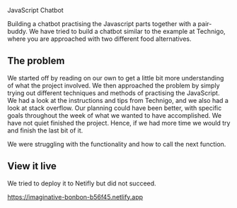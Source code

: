 JavaScript Chatbot

Building a chatbot practising the Javascript parts together with a pair-buddy.
We have tried to build a chatbot similar to the example at Technigo, where you are approached with two different food alternatives.

## The problem

We started off by reading on our own to get a little bit more understanding of what the project involved. We then approached the problem by simply trying out different techniques and methods of practising the JavaScript. We had a look at the instructions and tips from Technigo, and we also had a look at stack overflow. Our planning could have been better, with specific goals throughout the week of what we wanted to have accomplished. We have not quiet finished the project. Hence, if we had more time we would try and finish the last bit of it. 

We were struggling with the functionality and how to call the next function.


## View it live

We tried to deploy it to Netifly but did not succeed.

https://imaginative-bonbon-b56f45.netlify.app
